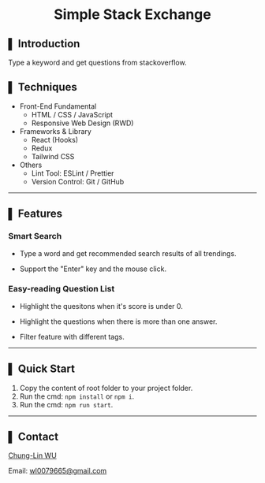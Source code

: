 <h1 align="center">Simple Stack Exchange</h1>

## ▌ Introduction

Type a keyword and get questions from stackoverflow.

## ▌ Techniques

- Front-End Fundamental
  - HTML / CSS / JavaScript
  - Responsive Web Design (RWD)
- Frameworks & Library
  - React (Hooks)
  - Redux
  - Tailwind CSS
- Others
  - Lint Tool: ESLint / Prettier
  - Version Control: Git / GitHub

---

## ▌ Features

### Smart Search

- Type a word and get recommended search results of all trendings.

- Support the "Enter" key and the mouse click.

### Easy-reading Question List

- Highlight the quesitons when it's score is under 0.

- Highlight the questions when there is more than one answer.

- Filter feature with different tags.

---

## ▌ Quick Start

1. Copy the content of root folder to your project folder.
2. Run the cmd: `npm install` or `npm i`.
3. Run the cmd: `npm run start`.

---

## ▌ Contact

[Chung-Lin WU](https://github.com/Chongfong)

Email: wl0079665@gmail.com
